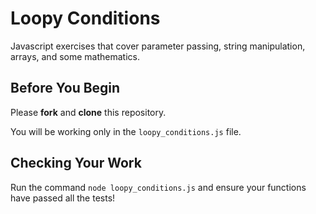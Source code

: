 # Loopy Conditions

Javascript exercises that cover parameter passing, string manipulation, arrays, and some mathematics.

## Before You Begin

Please **fork** and **clone** this repository. 

You will be working only in the `loopy_conditions.js` file.

## Checking Your Work

Run the command `node loopy_conditions.js` and ensure your functions have passed all the tests!
